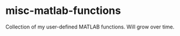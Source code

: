 misc-matlab-functions
=====================

Collection of my user-defined MATLAB functions. Will grow over time.
